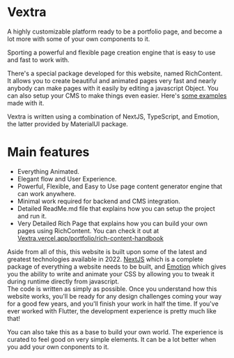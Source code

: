 # Vextra 

A highly customizable platform ready to be a portfolio page, and become a lot more with some of your own components to it.

Sporting a powerful and flexible page creation engine that is easy to use and fast to work with.

There's a special package developed for this website, named RichContent. It allows you to create beautiful and animated pages very fast and nearly anybody can make pages with it easily by editing a javascript Object. You can also setup your CMS to make things even easier. Here's [some examples](https://vextra.vercel.app/portfolio) made with it.

Vextra is written using a combination of NextJS, TypeScript, and Emotion, the latter provided by MaterialUI package.


# Main features

- Everything Animated.
- Elegant flow and User Experience.
- Powerful, Flexible, and Easy to Use page content generator engine that can work anywhere.
- Minimal work required for backend and CMS integration.
- Detailed ReadMe.md file that explains how you can setup the project and run it.
- Very Detailed Rich Page that explains how you can build your own pages using RichContent. You can check it out at [Vextra.vercel.app/portfolio/rich-content-handbook](https://vextra.vercel.app/portfolio/rich-content-handbook)


Aside from all of this, this website is built upon some of the latest and greatest technologies available in 2022. [NextJS](https://nextjs.org/) which is a complete package of everything a website needs to be built, and [Emotion](https://emotion.sh/docs/introduction) which gives you the ability to write and animate your CSS by allowing you to tweak it during runtime directly from javascript.  
The code is written as simply as possible. Once you understand how this website works, you'll be ready for any design challenges coming your way for a good few years, and you'll finish your work in half the time. If you've ever worked with Flutter, the development experience is pretty much like that!

You can also take this as a base to build your own world. The experience is curated to feel good on very simple elements. It can be a lot better when you add your own conponents to it.



